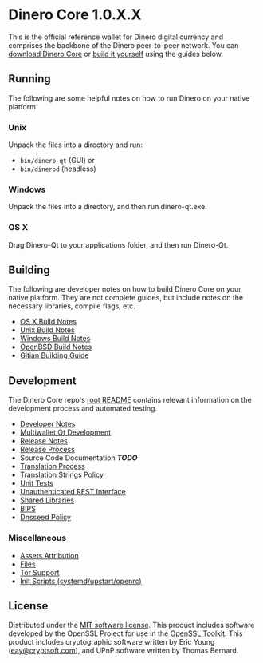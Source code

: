 Dinero Core 1.0.X.X
=====================

This is the official reference wallet for Dinero digital currency and comprises the backbone of the Dinero peer-to-peer network. You can [download Dinero Core](https://www.dinerocoin.org/) or [build it yourself](#building) using the guides below.

Running
---------------------
The following are some helpful notes on how to run Dinero on your native platform.

### Unix

Unpack the files into a directory and run:

- `bin/dinero-qt` (GUI) or
- `bin/dinerod` (headless)

### Windows

Unpack the files into a directory, and then run dinero-qt.exe.

### OS X

Drag Dinero-Qt to your applications folder, and then run Dinero-Qt.

Building
---------------------
The following are developer notes on how to build Dinero Core on your native platform. They are not complete guides, but include notes on the necessary libraries, compile flags, etc.

- [OS X Build Notes](build-osx.md)
- [Unix Build Notes](build-unix.md)
- [Windows Build Notes](build-windows.md)
- [OpenBSD Build Notes](build-openbsd.md)
- [Gitian Building Guide](gitian-building.md)

Development
---------------------
The Dinero Core repo's [root README](/README.md) contains relevant information on the development process and automated testing.

- [Developer Notes](developer-notes.md)
- [Multiwallet Qt Development](multiwallet-qt.md)
- [Release Notes](release-notes.md)
- [Release Process](release-process.md)
- Source Code Documentation ***TODO***
- [Translation Process](translation_process.md)
- [Translation Strings Policy](translation_strings_policy.md)
- [Unit Tests](unit-tests.md)
- [Unauthenticated REST Interface](REST-interface.md)
- [Shared Libraries](shared-libraries.md)
- [BIPS](bips.md)
- [Dnsseed Policy](dnsseed-policy.md)

### Miscellaneous
- [Assets Attribution](assets-attribution.md)
- [Files](files.md)
- [Tor Support](tor.md)
- [Init Scripts (systemd/upstart/openrc)](init.md)

License
---------------------
Distributed under the [MIT software license](http://www.opensource.org/licenses/mit-license.php).
This product includes software developed by the OpenSSL Project for use in the [OpenSSL Toolkit](https://www.openssl.org/). This product includes
cryptographic software written by Eric Young ([eay@cryptsoft.com](mailto:eay@cryptsoft.com)), and UPnP software written by Thomas Bernard.
